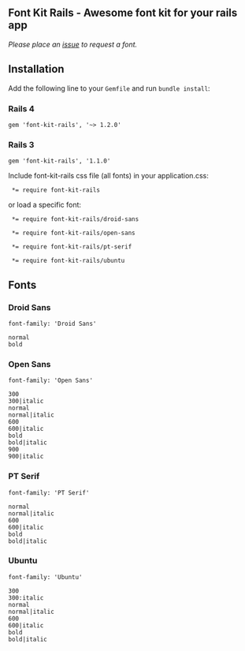 ## Font Kit Rails - Awesome font kit for your rails app

*Please place an [issue](https://github.com/sandelius/font-kit-rails/issues/new) to request a font.*

## Installation

Add the following line to your `Gemfile` and run `bundle install`:

### Rails 4

```
gem 'font-kit-rails', '~> 1.2.0'
```

### Rails 3

```
gem 'font-kit-rails', '1.1.0'
```

Include font-kit-rails css file (all fonts) in your application.css:

```
 *= require font-kit-rails
```

or load a specific font:


```
 *= require font-kit-rails/droid-sans
```

```
 *= require font-kit-rails/open-sans
```

```
 *= require font-kit-rails/pt-serif
```

```
 *= require font-kit-rails/ubuntu
```

## Fonts

### Droid Sans

```
font-family: 'Droid Sans'

normal
bold
```

### Open Sans

```
font-family: 'Open Sans'

300
300|italic
normal
normal|italic
600
600|italic
bold
bold|italic
900
900|italic
```

### PT Serif

```
font-family: 'PT Serif'

normal
normal|italic
600
600|italic
bold
bold|italic
```

### Ubuntu

```
font-family: 'Ubuntu'

300
300:italic
normal
normal|italic
600
600|italic
bold
bold|italic
```